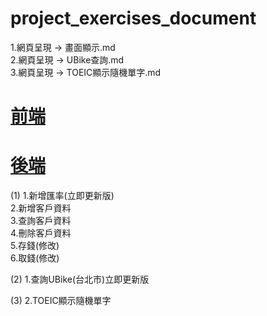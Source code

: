 # project_exercises_document
1.網頁呈現 -> 畫面顯示.md
<br>
2.網頁呈現 -> UBike查詢.md
<br>
3.網頁呈現 -> TOEIC顯示隨機單字.md

# [前端](https://github.com/LifanC/project_exercises_client)
# [後端](https://github.com/LifanC/project_exercises_server)

(1)
1.新增匯率(立即更新版)<br>
2.新增客戶資料<br>
3.查詢客戶資料<br>
4.刪除客戶資料<br>
5.存錢(修改)<br>
6.取錢(修改)<br>

(2)
1.查詢UBike(台北市)立即更新版<br>

(3)
2.TOEIC顯示隨機單字<br>

